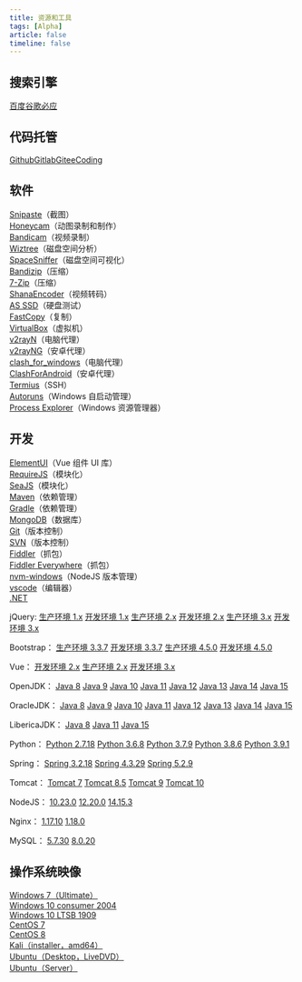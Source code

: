 ```yaml
---
title: 资源和工具
tags: [Alpha]
article: false
timeline: false
---
```


## 搜索引擎

[百度](https://www.baidu.com)[谷歌](https://www.google.com)[必应](https://www.bing.com)

## 代码托管

[Github](https://github.com)[Gitlab](https://gitlab.com)[Gitee](https://gitee.com)[Coding](https://coding.net)

## 软件

[Snipaste](https://dl.snipaste.com/win-x64-beta-cn)（截图）  
[Honeycam](http://www.bandisoft.com/honeycam/beta/)（动图录制和制作）  
[Bandicam](https://www.bandicam.cn/downloads/ing/)（视频录制）  
[Wiztree](https://www.diskanalyzer.com/)（磁盘空间分析）  
[SpaceSniffer](http://www.uderzo.it/main_products/space_sniffer/download_alt.html)（磁盘空间可视化）  
[Bandizip](http://www.bandisoft.com/bandizip/dl/)（压缩）  
[7-Zip](https://www.7-zip.org/a/7z2000-x64.exe)（压缩）  
[ShanaEncoder](https://shana.pe.kr/shanaencoder_download)（视频转码）  
[AS SSD](https://www.alex-is.de/progs/AS%20SSD%20Benchmark.zip)（硬盘测试）  
[FastCopy](https://dforest.watch.impress.co.jp/library/f/fastcopy/11574/FastCopy392_installer.exe)（复制）  
[VirtualBox](https://www.virtualbox.org/wiki/Downloads)（虚拟机）  
[v2rayN](https://github.com/2dust/v2rayN/releases/download/3.29/v2rayN.zip)（电脑代理）  
[v2rayNG](https://github.com/2dust/v2rayNG/releases/download/1.6.4/v2rayNG_1.6.4_x86_64.apk)（安卓代理）  
[clash_for_windows](https://github.com/Fndroid/clash_for_windows_pkg/releases/download/0.15.2/Clash.for.Windows.Setup.0.15.2.exe)（电脑代理）  
[ClashForAndroid](https://github.com/Kr328/ClashForAndroid/releases/download/v2.3.14/app-x86_64-release.apk)（安卓代理）  
[Termius](https://www.termius.com/windows)（SSH）  
[Autoruns](https://docs.microsoft.com/en-us/sysinternals/downloads/autoruns)（Windows 自启动管理）  
[Process Explorer](https://docs.microsoft.com/en-us/sysinternals/downloads/process-explorer)（Windows 资源管理器）  

## 开发

[ElementUI](https://github.com/ElemeFE/element/archive/v2.14.0.zip)（Vue 组件 UI 库）  
[RequireJS](https://requirejs.org/docs/release/2.3.6/minified/require.js)（模块化）  
[SeaJS](https://github.com/seajs/seajs/archive/2.2.3.zip)（模块化）  
[Maven](https://mirror.bit.edu.cn/apache/maven/maven-3/3.6.3/binaries/apache-maven-3.6.3-bin.tar.gz)（依赖管理）  
[Gradle](https://services.gradle.org/disributions/gradle-6.4.1-all.zip)（依赖管理）  
[MongoDB](https://fastdl.mongodb.org/windows/mongodb-windows-x86_64-4.4.1.zip)（数据库）  
[Git](https://git-scm.com/download/win)（版本控制）  
[SVN](https://osdn.net/projects/tortoisesvn/storage/1.13.1/Application/TortoiseSVN-1.13.1.28686-x64-svn-1.13.0.msi/)（版本控制）  
[Fiddler](https://telerik-fiddler.s3.amazonaws.com/fiddler/FiddlerSetup.exe)（抓包）  
[Fiddler Everywhere](https://downloads.getfiddler.com/win/Fiddler%20Everywhere%201.4.1.exe)（抓包）  
[nvm-windows](https://github.com/coreybutler/nvm-windows/releases/download/1.1.7/nvm-setup.zip)（NodeJS 版本管理）  
[vscode](https://code.visualstudio.com/sha/download?build=stable&os=win32-x64-user)（编辑器）  
[.NET](https://dotnet.microsoft.com/download)

jQuery:
[生产环境 1.x](https://code.jquery.com/jquery-1.12.4.js)
[开发环境 1.x](https://code.jquery.com/jquery-1.12.4.min.js)
[生产环境 2.x](https://code.jquery.com/jquery-2.2.4.js)
[开发环境 2.x](https://code.jquery.com/jquery-2.2.4.min.js)
[生产环境 3.x](https://code.jquery.com/jquery-3.5.1.js)
[开发环境 3.x](https://code.jquery.com/jquery-3.5.1.min.js)

Bootstrap：
[生产环境 3.3.7](https://github.com/twbs/bootstrap/releases/download/v3.3.7/bootstrap-3.3.7-dist.zip)
[开发环境 3.3.7](https://github.com/twbs/bootstrap/archive/v3.3.7.zip)
[生产环境 4.5.0](https://github.com/twbs/bootstrap/releases/download/v4.5.0/bootstrap-4.5.0-dist.zip)
[开发环境 4.5.0](https://github.com/twbs/bootstrap/archive/v4.5.0.zip)

Vue：
[开发环境 2.x](https://cn.vuejs.org/js/vue.js)
[生产环境 2.x](https://cn.vuejs.org/js/vue.min.js)
[开发环境 3.x](https://unpkg.com/vue@next)

OpenJDK：
[Java 8](https://mirrors.tuna.tsinghua.edu.cn/AdoptOpenJDK/8/jdk/x64/windows/)
[Java 9](https://mirrors.tuna.tsinghua.edu.cn/AdoptOpenJDK/9/jdk/x64/windows/)
[Java 10](https://mirrors.tuna.tsinghua.edu.cn/AdoptOpenJDK/10/jdk/x64/windows/)
[Java 11](https://mirrors.tuna.tsinghua.edu.cn/AdoptOpenJDK/11/jdk/x64/windows/)
[Java 12](https://mirrors.tuna.tsinghua.edu.cn/AdoptOpenJDK/12/jdk/x64/windows/)
[Java 13](https://mirrors.tuna.tsinghua.edu.cn/AdoptOpenJDK/13/jdk/x64/windows/)
[Java 14](https://mirrors.tuna.tsinghua.edu.cn/AdoptOpenJDK/14/jdk/x64/windows/)
[Java 15](https://mirrors.tuna.tsinghua.edu.cn/AdoptOpenJDK/15/jdk/x64/windows/)

OracleJDK：
[Java 8](https://www.oracle.com/java/technologies/javase/javase8u211-later-archive-downloads.html)
[Java 9](https://www.jianguoyun.com/p/Deix2OgQ3f74Bxj9ypYD](https://www.oracle.com/java/technologies/javase/javase9-archive-downloads.html))
[Java 10](https://www.oracle.com/java/technologies/java-archive-javase10-downloads.html)
[Java 11](https://www.oracle.com/java/technologies/javase/jdk11-archive-downloads.html)
[Java 12](https://www.oracle.com/java/technologies/javase/jdk12-archive-downloads.html)
[Java 13](https://www.oracle.com/java/technologies/javase/jdk13-archive-downloads.html)
[Java 14](https://www.oracle.com/java/technologies/javase/jdk14-archive-downloads.html)
[Java 15](https://www.oracle.com/java/technologies/javase/jdk15-archive-downloads.html)

LibericaJDK：
[Java 8](https://bell-sw.com/pages/downloads/#/java-8-lts)
[Java 11](https://bell-sw.com/pages/downloads/#/java-11-lts)
[Java 15](https://bell-sw.com/pages/downloads/#/java-15-current)

Python：
[Python 2.7.18](https://www.python.org/ftp/python/2.7.18/python-2.7.18.amd64.msi)
[Python 3.6.8](https://www.python.org/ftp/python/3.6.8/python-3.6.8-amd64.exe)
[Python 3.7.9](https://www.python.org/ftp/python/3.7.9/python-3.7.9-amd64.exe)
[Python 3.8.6](https://www.python.org/ftp/python/3.8.6/python-3.8.6-amd64.exe)
[Python 3.9.1](https://www.python.org/ftp/python/3.9.1/python-3.9.1-amd64.exe)

Spring：
[Spring 3.2.18](https://repo.spring.io/list/libs-release-local/org/springframework/spring/3.2.18.RELEASE/spring-framework-3.2.18.RELEASE-dist.zip)
[Spring 4.3.29](https://repo.spring.io/list/libs-release-local/org/springframework/spring/4.3.29.RELEASE/spring-framework-4.3.29.RELEASE-dist.zip)
[Spring 5.2.9](https://repo.spring.io/list/libs-release-local/org/springframework/spring/5.2.9.RELEASE/spring-5.2.9.RELEASE-dist.zip)

Tomcat：
[Tomcat 7](https://downloads.apache.org/tomcat/tomcat-7/v7.0.106/bin/apache-tomcat-7.0.106-windows-x64.zip)
[Tomcat 8.5](https://downloads.apache.org/tomcat/tomcat-8/v8.5.59/bin/apache-tomcat-8.5.59-windows-x64.zip)
[Tomcat 9](https://downloads.apache.org/tomcat/tomcat-9/v9.0.39/bin/apache-tomcat-9.0.39-windows-x64.zip)
[Tomcat 10](https://downloads.apache.org/tomcat/tomcat-10/v10.0.0-M9/bin/apache-tomcat-10.0.0-M9-windows-x64.zip)

NodeJS：
[10.23.0](http://npm.taobao.org/mirrors/node/latest-v10.x/node-v10.23.0-x64.msi)
[12.20.0](http://npm.taobao.org/mirrors/node/latest-v12.x/node-v12.20.0-x64.msi)
[14.15.3](http://npm.taobao.org/mirrors/node/latest-v14.x/node-v14.15.3-x64.msi)

Nginx：
[1.17.10](http://nginx.org/download/nginx-1.17.10.zip)
[1.18.0](http://nginx.org/download/nginx-1.18.0.zip)

MySQL：
[5.7.30](http://ftp.ntu.edu.tw/MySQL/Downloads/MySQLInstaller/mysql-installer-community-5.7.30.0.msi)
[8.0.20](http://ftp.ntu.edu.tw/MySQL/Downloads/MySQLInstaller/mysql-installer-community-8.0.20.0.msi)

## 操作系统映像

[Windows 7（Ultimate）](ed2k://|file|cn_windows_7_ultimate_x64_dvd_x15-66043.iso|3341268992|7DD7FA757CE6D2DB78B6901F81A6907A|)  
[Windows 10 consumer 2004](magnet:?xt=urn:btih:B9885DA8DCFA38DBAA6BE1DC649807A6E5E3C4CF&dn=cn_windows_10_consumer_editions_version_2004_updated_may_2020_x64_dvd_5a83cf4e.iso&xl=5260658688)  
[Windows 10 LTSB 1909](ed2k://|file|cn_windows_10_enterprise_ltsc_2019_x64_dvd_9c09ff24.iso|4478906368|E7C526499308841A4A6D116C857DB669|/)  
[CentOS 7](https://mirrors.tuna.tsinghua.edu.cn/centos/7.8.2003/isos/x86_64/CentOS-7-x86_64-DVD-2003.iso)  
[CentOS 8](https://mirrors.tuna.tsinghua.edu.cn/centos/8.2.2004/isos/x86_64/CentOS-8.2.2004-x86_64-dvd1.iso)  
[Kali（installer，amd64）](https://mirrors.tuna.tsinghua.edu.cn/kali-images/current/kali-linux-2020.2-installer-amd64.iso)  
[Ubuntu（Desktop，LiveDVD）](https://mirrors.tuna.tsinghua.edu.cn/ubuntu-releases/focal/ubuntu-20.04-desktop-amd64.iso)  
[Ubuntu（Server）](https://mirrors.tuna.tsinghua.edu.cn/ubuntu-releases/focal/ubuntu-20.04-live-server-amd64.iso)  
